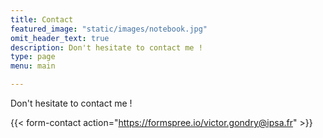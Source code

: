 ```yaml
---
title: Contact
featured_image: "static/images/notebook.jpg"
omit_header_text: true
description: Don't hesitate to contact me ! 
type: page
menu: main

---
```

Don't hesitate to contact me !

{{< form-contact action="https://formspree.io/victor.gondry@ipsa.fr" >}}
